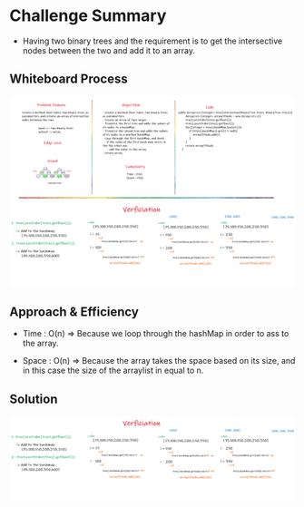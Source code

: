  # Challenge Summary

- Having two binary trees and the requirement is to get the intersective nodes between the two and add it to an array. 

## Whiteboard Process

![intersection](./intersection.png)

## Approach & Efficiency

- Time : O(n) => Because we loop through the hashMap in order to ass to the array. 

- Space : O(n) => Because the array takes the space based on its size, and in this case the size of the arraylist in equal to n. 

## Solution

![intersection](./verfication-intersection.png)